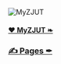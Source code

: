 ![MyZJUT](https://lh5.googleusercontent.com/-d4ImUYeIdes/UZoMFinQQQI/AAAAAAAAA4Q/-v40TewtfpI/s316-no/myzjut.png)

#### [❤ MyZJUT ❧](https://github.com/ZJUT)
### [✍ Pages ✒](https://github.com/ZJUT/drafts-and-plans/wiki/_pages)